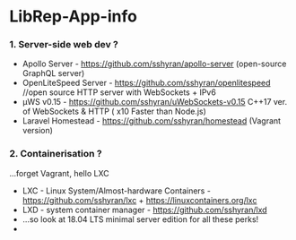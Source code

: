 # LibRep-App-info

### 1. Server-side web dev ? 

* Apollo Server - https://github.com/sshyran/apollo-server (open-source GraphQL server) 
* OpenLiteSpeed Server - https://github.com/sshyran/openlitespeed   //open source HTTP server with WebSockets + IPv6
* µWS v0.15 - https://github.com/sshyran/uWebSockets-v0.15  C++17 ver. of WebSockets & HTTP ( x10 Faster than Node.js)
* Laravel Homestead - https://github.com/sshyran/homestead (Vagrant version) 


### 2. Containerisation ?  
...forget Vagrant, hello LXC

* LXC - Linux System/Almost-hardware Containers - https://github.com/sshyran/lxc + https://linuxcontainers.org/lxc
* LXD - system container manager - https://github.com/sshyran/lxd
* ...so look at 18.04 LTS minimal server edition for all these perks!
*




